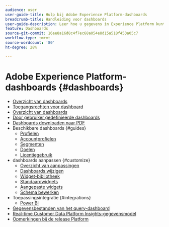 ```yaml
---
audience: user
user-guide-title: Hulp bij Adobe Experience Platform-dashboards
breadcrumb-title: Handleiding voor dashboards
user-guide-description: Leer hoe u gegevens in Experience Platform kunt visualiseren via aanpasbare dashboards.
feature: Dashboards
source-git-commit: 16ae8a16d8c4f7ec68a054e8d15a518f453a05c7
workflow-type: tm+mt
source-wordcount: '80'
ht-degree: 28%

---
```



# Adobe Experience Platform-dashboards {#dashboards}

* [Overzicht van dashboards](home.md)
* [Toegangsrechten voor dashboard](permissions.md)
* [Overzicht van dashboards](inventory.md)
* [Door gebruiker gedefinieerde dashboards](user-defined-dashboards.md)
* [Dashboards downloaden naar PDF](download.md)
* Beschikbare dashboards {#guides}
   * [Profielen](guides/profiles.md)
   * [Accountprofielen](guides/account-profiles.md)
   * [Segmenten](guides/segments.md)
   * [Doelen](guides/destinations.md)
   * [Licentiegebruik](guides/license-usage.md)
* dashboards aanpassen {#customize}
   * [Overzicht van aanpassingen](customize/overview.md)
   * [Dashboards wijzigen](customize/modify.md)
   * [Widget-bibliotheek](customize/widget-library.md)
   * [Standaardwidgets](customize/standard-widgets.md)
   * [Aangepaste widgets](customize/custom-widgets.md)
   * [Schema bewerken](customize/edit-schema.md)
* Toepassingsintegratie {#integrations}
   * [Power BI](integrations/power-bi.md)
* [Gegevensbestanden van het query-dashboard](query.md)
* [Real-time Customer Data Platform Insights-gegevensmodel](cdp-insights-data-model.md)
* [Opmerkingen bij de release Platform](https://www.adobe.com/go/platform-release-notes-en)
